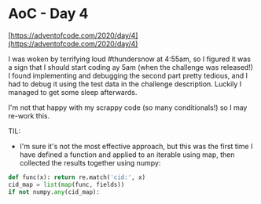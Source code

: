 # AoC - Day 4

[https://adventofcode.com/2020/day/4](https://adventofcode.com/2020/day/4)

I was woken by terrifying loud #thundersnow at 4:55am, so I figured it was a sign that I should start coding ay 5am (when the challenge was released!)  I found implementing and debugging the second part pretty tedious, and I had to debug it using the test data in the challenge description.  Luckily I managed to get some sleep afterwards.

I'm not that happy with my scrappy code (so many conditionals!) so I may re-work this.

TIL:

- I'm sure it's not the most effective approach, but this was the first time I have defined a function and applied to an iterable using map, then collected the results together using numpy:
```python
def func(x): return re.match('cid:', x)
cid_map = list(map(func, fields))
if not numpy.any(cid_map):
```